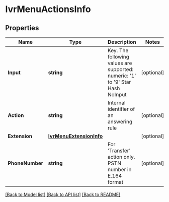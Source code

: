 # IvrMenuActionsInfo

## Properties

Name | Type | Description | Notes
------------ | ------------- | ------------- | -------------
**Input** | **string** | Key. The following values are supported: numeric: &#39;1&#39; to &#39;9&#39; Star Hash NoInput  | [optional] 
**Action** | **string** | Internal identifier of an answering rule | [optional] 
**Extension** | [**IvrMenuExtensionInfo**](IVRMenuExtensionInfo.md) |  | [optional] 
**PhoneNumber** | **string** | For &#39;Transfer&#39; action only. PSTN number in E.164 format | [optional] 

[[Back to Model list]](../README.md#documentation-for-models) [[Back to API list]](../README.md#documentation-for-api-endpoints) [[Back to README]](../README.md)


